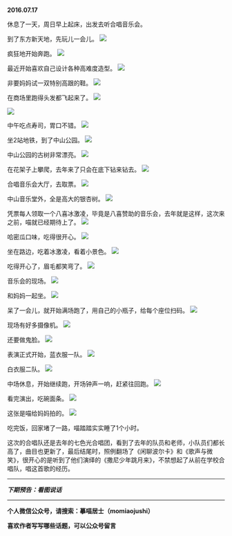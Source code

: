 **2016.07.17**

休息了一天，周日早上起床，出发去听合唱音乐会。

到了东方新天地，先玩儿一会儿。
![](http://upload-images.jianshu.io/upload_images/51001-30f603a307e9eef7.jpg?imageMogr2/auto-orient/strip%7CimageView2/2/w/1240)

疯狂地开始奔跑。
![](http://upload-images.jianshu.io/upload_images/51001-d44f9fda711370ff.jpg?imageMogr2/auto-orient/strip%7CimageView2/2/w/1240)

最近开始喜欢自己设计各种高难度造型。
![](http://upload-images.jianshu.io/upload_images/51001-948d238735081b42.jpg?imageMogr2/auto-orient/strip%7CimageView2/2/w/1240)

非要妈妈试一双特别高跟的鞋。
![](http://upload-images.jianshu.io/upload_images/51001-9abf8361172bd59a.jpg?imageMogr2/auto-orient/strip%7CimageView2/2/w/1240)

在商场里跑得头发都飞起来了。
![](http://upload-images.jianshu.io/upload_images/51001-710635b500978b6e.jpg?imageMogr2/auto-orient/strip%7CimageView2/2/w/1240)

![](http://upload-images.jianshu.io/upload_images/51001-fefbb1e5be5618aa.jpg?imageMogr2/auto-orient/strip%7CimageView2/2/w/1240)

中午吃点寿司，胃口不错。
![](http://upload-images.jianshu.io/upload_images/51001-c26a05f2244e6d84.jpg?imageMogr2/auto-orient/strip%7CimageView2/2/w/1240)

坐2站地铁，到了中山公园。
![](http://upload-images.jianshu.io/upload_images/51001-7b5eafb2b83066a6.jpg?imageMogr2/auto-orient/strip%7CimageView2/2/w/1240)

中山公园的古树非常漂亮。
![](http://upload-images.jianshu.io/upload_images/51001-33f03eef1e2476d6.jpg?imageMogr2/auto-orient/strip%7CimageView2/2/w/1240)

在花架子上攀爬，去年来了只会在底下钻来钻去。
![](http://upload-images.jianshu.io/upload_images/51001-b1982c0df335b631.jpg?imageMogr2/auto-orient/strip%7CimageView2/2/w/1240)

合唱音乐会大厅，去取票。
![](http://upload-images.jianshu.io/upload_images/51001-86a802b466f4768a.jpg?imageMogr2/auto-orient/strip%7CimageView2/2/w/1240)

中山音乐堂外，全是高大的银杏树。
![](http://upload-images.jianshu.io/upload_images/51001-542ea98c94c1a4df.jpg?imageMogr2/auto-orient/strip%7CimageView2/2/w/1240)

凭票每人领取一个八喜冰激凌，毕竟是八喜赞助的音乐会，去年就是这样，这次来之前，喵就已经期待上了。
![](http://upload-images.jianshu.io/upload_images/51001-a3434d20de00a747.jpg?imageMogr2/auto-orient/strip%7CimageView2/2/w/1240)

哈密瓜口味，吃得很开心。
![](http://upload-images.jianshu.io/upload_images/51001-a3b909208d4d0c0f.jpg?imageMogr2/auto-orient/strip%7CimageView2/2/w/1240)

坐在路边，吃着冰激凌，看着小景色。
![](http://upload-images.jianshu.io/upload_images/51001-caa4ba38b59a1976.jpg?imageMogr2/auto-orient/strip%7CimageView2/2/w/1240)

吃得开心了，眉毛都笑弯了。
![](http://upload-images.jianshu.io/upload_images/51001-e51c0a0f4fd6efd2.jpg?imageMogr2/auto-orient/strip%7CimageView2/2/w/1240)

音乐会的现场。
![](http://upload-images.jianshu.io/upload_images/51001-3b9a1afe8bc26353.jpg?imageMogr2/auto-orient/strip%7CimageView2/2/w/1240)

和妈妈一起坐。
![](http://upload-images.jianshu.io/upload_images/51001-7dc783f5c125650c.jpg?imageMogr2/auto-orient/strip%7CimageView2/2/w/1240)

呆了一会儿，就开始满场跑了，用自己的小瓶子，给每个座位扫码。
![](http://upload-images.jianshu.io/upload_images/51001-8804cc95cb31be3b.jpg?imageMogr2/auto-orient/strip%7CimageView2/2/w/1240)

现场有好多摄像机。
![](http://upload-images.jianshu.io/upload_images/51001-19942f01ae2add3e.jpg?imageMogr2/auto-orient/strip%7CimageView2/2/w/1240)

还要做鬼脸。
![](http://upload-images.jianshu.io/upload_images/51001-5357e34667f3a915.jpg?imageMogr2/auto-orient/strip%7CimageView2/2/w/1240)

表演正式开始，蓝衣服一队。
![](http://upload-images.jianshu.io/upload_images/51001-e00c4d259010c535.jpg?imageMogr2/auto-orient/strip%7CimageView2/2/w/1240)

白衣服二队。
![](http://upload-images.jianshu.io/upload_images/51001-5e29015ac46210fe.jpg?imageMogr2/auto-orient/strip%7CimageView2/2/w/1240)

中场休息，开始继续跑，开场钟声一响，赶紧往回跑。
![](http://upload-images.jianshu.io/upload_images/51001-f2fcf53cb792b4f4.jpg?imageMogr2/auto-orient/strip%7CimageView2/2/w/1240)

看完演出，吃碗面条。
![](http://upload-images.jianshu.io/upload_images/51001-cba03effe7073bf9.jpg?imageMogr2/auto-orient/strip%7CimageView2/2/w/1240)

这张是喵给妈妈拍的。
![](http://upload-images.jianshu.io/upload_images/51001-22036342342ccc79.jpg?imageMogr2/auto-orient/strip%7CimageView2/2/w/1240)

吃完饭，回家堵了一路，喵踏踏实实睡了1个小时。

这次的合唱队还是去年的七色光合唱团，看到了去年的队员和老师，小队员们都长高了，曲目也更新了，最后结尾时，照例翻场了《闲聊波尔卡》和《歌声与微笑》，很开心的是听到了他们演绎的《撒尼少年跳月来》，不禁想起了从前在学校合唱队，唱这首歌的经历。

***

***下期预告：看图说话***

***

**个人微信公众号，请搜索：摹喵居士（momiaojushi）**

**喜欢作者写写哪些话题，可以公众号留言**
